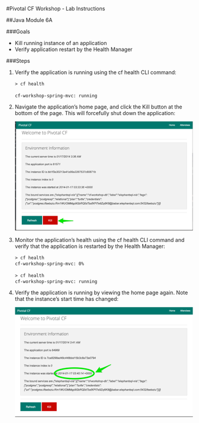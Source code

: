 #Pivotal CF Workshop - Lab Instructions

##Java Module 6A 

###Goals
* Kill running instance of an application
* Verify application restart by the Health Manager

###Steps
1. Verify the application is running using the cf health CLI command:

	```
	> cf health
	
	cf-workshop-spring-mvc: running
	```

2. Navigate the application’s home page, and click the Kill button at the bottom of the page.  This will forcefully shut down the application:


 	<img src="img/J6A_1.png" width="500px"/> 

3. Monitor the application’s health using the cf health CLI command and verify that the application is restarted by the Health Manager:

	```
	> cf health
	cf-workshop-spring-mvc: 0%

	> cf health
	cf-workshop-spring-mvc: running
	```

4. Verify the application is running by viewing the home page again.  Note that the instance’s start time has changed:
  
  	<img src="img/J6A_2.png" width="500px"/> 


